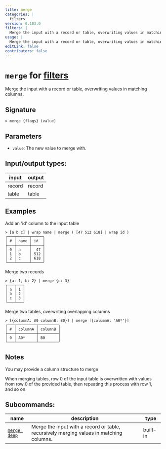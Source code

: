 ```yaml
---
title: merge
categories: |
  filters
version: 0.103.0
filters: |
  Merge the input with a record or table, overwriting values in matching columns.
usage: |
  Merge the input with a record or table, overwriting values in matching columns.
editLink: false
contributors: false
---
```

<!-- This file is automatically generated. Please edit the command in https://github.com/nushell/nushell instead. -->

# `merge` for [filters](/commands/categories/filters.md)

<div class='command-title'>Merge the input with a record or table, overwriting values in matching columns.</div>

## Signature

```> merge {flags} (value)```

## Parameters

 -  `value`: The new value to merge with.


## Input/output types:

| input  | output |
| ------ | ------ |
| record | record |
| table  | table  |
## Examples

Add an 'id' column to the input table
```nu
> [a b c] | wrap name | merge ( [47 512 618] | wrap id )
╭───┬──────┬─────╮
│ # │ name │ id  │
├───┼──────┼─────┤
│ 0 │ a    │  47 │
│ 1 │ b    │ 512 │
│ 2 │ c    │ 618 │
╰───┴──────┴─────╯

```

Merge two records
```nu
> {a: 1, b: 2} | merge {c: 3}
╭───┬───╮
│ a │ 1 │
│ b │ 2 │
│ c │ 3 │
╰───┴───╯
```

Merge two tables, overwriting overlapping columns
```nu
> [{columnA: A0 columnB: B0}] | merge [{columnA: 'A0*'}]
╭───┬─────────┬─────────╮
│ # │ columnA │ columnB │
├───┼─────────┼─────────┤
│ 0 │ A0*     │ B0      │
╰───┴─────────┴─────────╯

```

## Notes
You may provide a column structure to merge

When merging tables, row 0 of the input table is overwritten
with values from row 0 of the provided table, then
repeating this process with row 1, and so on.

## Subcommands:

| name                                         | description                                                                             | type     |
| -------------------------------------------- | --------------------------------------------------------------------------------------- | -------- |
| [`merge deep`](/commands/docs/merge_deep.md) | Merge the input with a record or table, recursively merging values in matching columns. | built-in |
